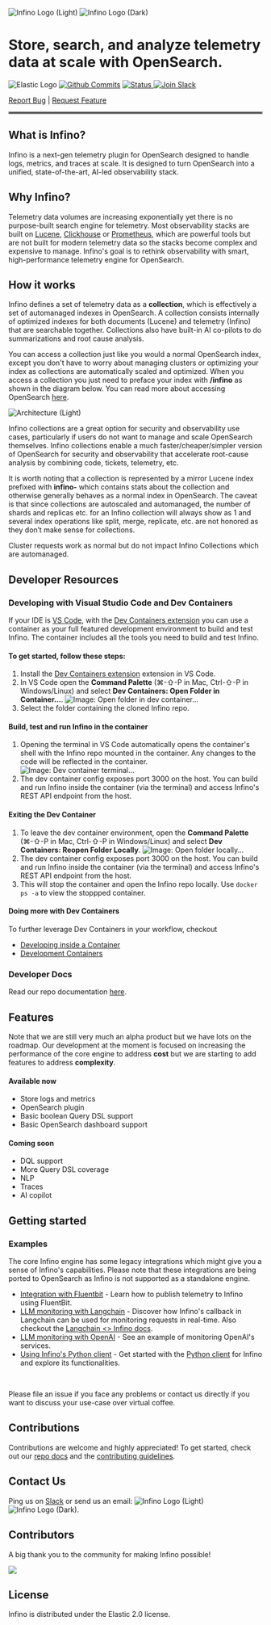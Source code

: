 ![Infino Logo (Light)](docs/images/Infino_logo_light.png#gh-light-mode-only)
![Infino Logo (Dark)](docs/images/Infino_logo_dark.png#gh-dark-mode-only)

# Store, search, and analyze telemetry data at scale with OpenSearch.

![Elastic Logo](docs/images/ElasticLicenseLogo.svg)
[![Github Commits](https://img.shields.io/github/commit-activity/m/infinohq/infino)](https://github.com/infinohq/infino/commits)
<a href="https://github.com/infinohq/infino/actions/workflows/post-merge-ci.yml">
  <img src="https://github.com/infinohq/infino/actions/workflows/post-merge-ci.yml/badge.svg?branch=main" alt="Status" >
</a>
[![Join Slack](https://img.shields.io/badge/slack-join_chat-white.svg?logo=slack&style=social)](https://infinohq.slack.com/join/shared_invite/zt-1tqqc0vsz-jF80cpkGy7aFsALQKggy8g#/shared-invite/email)


[Report Bug](https://github.com/infinohq/infino/issues/new?assignees=&labels=&template=bug_report.md) |
[Request Feature](https://github.com/infinohq/infino/issues/new?assignees=&labels=&template=feature_request.md)

<hr style="border:2px solid gray">

## What is Infino?

Infino is a next-gen telemetry plugin for OpenSearch designed to handle logs, metrics, and traces at scale. It is designed to turn OpenSearch into a unified, state-of-the-art, AI-led observability stack.

## Why Infino?
Telemetry data volumes are increasing exponentially yet there is no purpose-built search engine for telemetry. Most observability stacks are built on [Lucene](https://lucene.apache.org/), [Clickhouse](https://github.com/ClickHouse/ClickHouse) or [Prometheus](https://github.com/prometheus/prometheus), which are powerful tools but are not built for modern telemetry data so the stacks become complex and expensive to manage. Infino's goal is to rethink observability with smart, high-performance telemetry engine for OpenSearch.

## How it works

Infino defines a set of telemetry data as a **collection**, which is effectively a set of automanaged indexes in OpenSearch.  A collection consists internally of optimized indexes for both documents (Lucene) and telemetry (Infino) that are searchable together. Collections also have built-in AI co-pilots to do summarizations and root cause analysis.

You can access a collection just like you would a normal OpenSearch index, except you don't have to worry about managing clusters or optimizing your index as collections are automatically scaled and optimized. When you access a collection you just need to preface your index with **/infino** as shown in the diagram below. You can read more about accessing OpenSearch [here](https://opensearch.org/docs/latest/).

![Architecture (Light)](plugins/infino-opensearch-plugin/docs/images/Infino_Architecture.png)

Infino collections are a great option for security and observability use cases, particularly if users do not want to manage and scale OpenSearch themselves. Infino collections enable a much faster/cheaper/simpler version of OpenSearch for security and observability that accelerate root-cause analysis by combining code, tickets, telemetry, etc. 

It is worth noting that a collection is represented by a mirror Lucene index prefixed with **infino-** which contains stats about the collection and otherwise generally behaves as a normal index in OpenSearch. The caveat is that since collections are autoscaled and automanaged, the number of shards and replicas etc. for an Infino collection will always show as 1 and several index operations like split, merge, replicate, etc. are not honored as they don’t make sense for collections. 

Cluster requests work as normal but do not impact Infino Collections which are automanaged.

## Developer Resources
### Developing with Visual Studio Code and Dev Containers
If your IDE is [VS Code](https://code.visualstudio.com), with the [Dev Containers extension](https://marketplace.visualstudio.com/items?itemName=ms-vscode-remote.remote-containers) you can use a container as your full featured development environment to build and test Infino. The container includes all the tools you need to build and test Infino. 

#### To get started, follow these steps:
1. Install the [Dev Containers extension](https://marketplace.visualstudio.com/items?itemName=ms-vscode-remote.remote-containers) extension in VS Code.
2. In VS Code open the **Command Palette** (⌘-⇧-P in Mac, Ctrl-⇧-P in Windows/Linux) and select **Dev Containers: Open Folder in Container...**.
  ![Image: Open folder in dev container...](docs/images/devcontainer/devcontainers-open-folder-in-container.png "Open Folder in Dev Container...")
3. Select the folder containing the cloned Infino repo.

#### Build, test and run Infino in the container
1. Opening the terminal in VS Code automatically opens the container's shell with the Infino repo mounted in the container. Any changes to the code will be reflected in the container.
  ![Image: Dev container terminal...](docs/images/devcontainer/devcontainers-terminal.png "Dev Container Terminal")
2. The dev container config exposes port 3000 on the host. You can build and run Infino inside the container (via the terminal) and access Infino's REST API endpoint from the host.

#### Exiting the Dev Container
1. To leave the dev container environment, open the **Command Palette** (⌘-⇧-P in Mac, Ctrl-⇧-P in Windows/Linux) and select **Dev Containers: Reopen Folder Locally**.
  ![Image: Open folder locally...](docs/images/devcontainer/devcontainers-open-locally.png "Reopen Folder Locally")
2. The dev container config exposes port 3000 on the host. You can build and run Infino inside the container (via the terminal) and access Infino's REST API endpoint from the host.
3. This will stop the container and open the Infino repo locally. Use `docker ps -a` to view the stoppped container.

#### Doing more with Dev Containers
To further leverage Dev Containers in your workflow, checkout
- [Developing inside a Container](https://code.visualstudio.com/docs/devcontainers/containers)
- [Development Containers](https://containers.dev)

### Developer Docs
Read our repo documentation [here](https://infinohq.github.io/infino/doc/infino/index.html).

## Features
Note that we are still very much an alpha product but we have lots on the roadmap. Our development at the moment is focused on increasing the performance of the core engine to address **cost** but we are starting to add features to address **complexity**. 

#### Available now
 - Store logs and metrics
 - OpenSearch plugin
 - Basic boolean Query DSL support
 - Basic OpenSearch dashboard support

#### Coming soon
- DQL support
- More Query DSL coverage
- NLP
- Traces
- AI copilot

## Getting started

### Examples

The core Infino engine has some legacy integrations which might give you a sense of Infino's capabilities. Please note that these integrations are being ported to OpenSearch as Infino is not supported as a standalone engine.

* [Integration with Fluentbit](examples/fluentbit/README.md) - Learn how to publish telemetry to Infino using FluentBit.
* [LLM monitoring with Langchain](examples/llm-monitoring-langchain/llm-monitoring-langchain.ipynb) - Discover how Infino's callback in Langchain can be used for monitoring requests in real-time. Also checkout the [Langchain <> Infino docs](https://python.langchain.com/docs/ecosystem/integrations/infino).
* [LLM monitoring with OpenAI](examples/llm-monitoring-openai/llm-monitoring-openai.ipynb) - See an example of monitoring OpenAI's services.
* [Using Infino's Python client](examples/python-client/rally-tracks.ipynb) - Get started with the [Python client](https://pyup.io/packages/pypi/infinopy/) for Infino and explore its functionalities.

</br>

Please file an issue if you face any problems or contact us directly if you want to discuss your use-case over virtual coffee.

## Contributions

Contributions are welcome and highly appreciated! To get started, check out our [repo docs](http://infinohq.github.io/infino/doc/infino/index.html) and the [contributing guidelines](CONTRIBUTING.md).

## Contact Us

Ping us on [Slack](https://infinohq.slack.com/join/shared_invite/zt-1tqqc0vsz-jF80cpkGy7aFsALQKggy8g#/shared-invite/email) or send us an email: ![Infino Logo (Light)](docs/images/Infino_email_light.svg#gh-light-mode-only)
![Infino Logo (Dark)](docs/images/Infino_email_dark.svg#gh-dark-mode-only).

## Contributors

A big thank you to the community for making Infino possible!

<a href="https://github.com/infinohq/infino/graphs/contributors">
  <img src="https://contrib.rocks/image?repo=infinohq/infino" />
</a>

## License
Infino is distributed under the Elastic 2.0 license.

